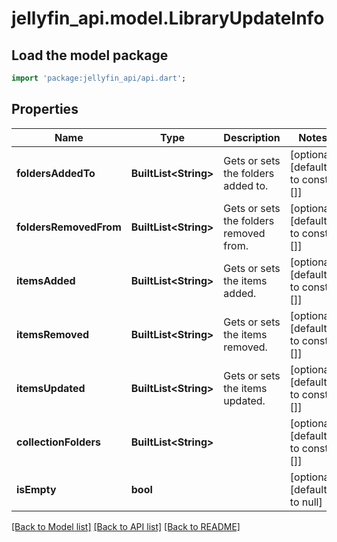 # jellyfin_api.model.LibraryUpdateInfo

## Load the model package
```dart
import 'package:jellyfin_api/api.dart';
```

## Properties
Name | Type | Description | Notes
------------ | ------------- | ------------- | -------------
**foldersAddedTo** | **BuiltList&lt;String&gt;** | Gets or sets the folders added to. | [optional] [default to const []]
**foldersRemovedFrom** | **BuiltList&lt;String&gt;** | Gets or sets the folders removed from. | [optional] [default to const []]
**itemsAdded** | **BuiltList&lt;String&gt;** | Gets or sets the items added. | [optional] [default to const []]
**itemsRemoved** | **BuiltList&lt;String&gt;** | Gets or sets the items removed. | [optional] [default to const []]
**itemsUpdated** | **BuiltList&lt;String&gt;** | Gets or sets the items updated. | [optional] [default to const []]
**collectionFolders** | **BuiltList&lt;String&gt;** |  | [optional] [default to const []]
**isEmpty** | **bool** |  | [optional] [default to null]

[[Back to Model list]](../README.md#documentation-for-models) [[Back to API list]](../README.md#documentation-for-api-endpoints) [[Back to README]](../README.md)



